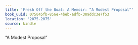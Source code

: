 ```yaml
---
title: 'Fresh Off the Boat: A Memoir: “A Modest Proposal”'
book_uuid: 075045fb-856e-4beb-adfb-309ddc3e7f53
location: '2075-2075'
source: kindle
---
```


“A Modest Proposal”